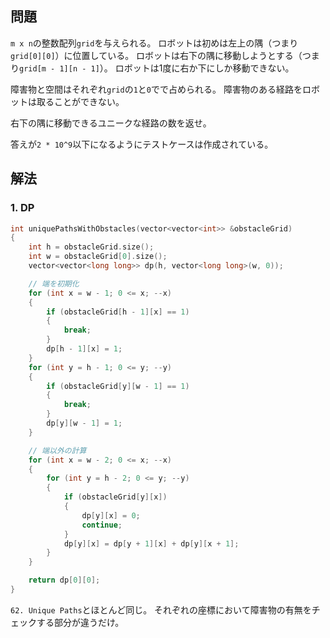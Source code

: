 ## 問題
`m x n`の整数配列`grid`を与えられる。
ロボットは初めは左上の隅（つまり`grid[0][0]`）に位置している。
ロボットは右下の隅に移動しようとする（つまり`grid[m - 1][n - 1]`）。
ロボットは1度に右か下にしか移動できない。

障害物と空間はそれぞれ`grid`の`1`と`0`でで占められる。
障害物のある経路をロボットは取ることができない。

右下の隅に移動できるユニークな経路の数を返せ。

答えが`2 * 10^9`以下になるようにテストケースは作成されている。

## 解法
### 1. DP
```cpp
int uniquePathsWithObstacles(vector<vector<int>> &obstacleGrid)
{
	int h = obstacleGrid.size();
	int w = obstacleGrid[0].size();
	vector<vector<long long>> dp(h, vector<long long>(w, 0));

	// 端を初期化
	for (int x = w - 1; 0 <= x; --x)
	{
		if (obstacleGrid[h - 1][x] == 1)
		{
			break;
		}
		dp[h - 1][x] = 1;
	}
	for (int y = h - 1; 0 <= y; --y)
	{
		if (obstacleGrid[y][w - 1] == 1)
		{
			break;
		}
		dp[y][w - 1] = 1;
	}

	// 端以外の計算
	for (int x = w - 2; 0 <= x; --x)
	{
		for (int y = h - 2; 0 <= y; --y)
		{
			if (obstacleGrid[y][x])
			{
				dp[y][x] = 0;
				continue;
			}
			dp[y][x] = dp[y + 1][x] + dp[y][x + 1];
		}
	}

	return dp[0][0];
}
```
`62. Unique Paths`とほとんど同じ。
それぞれの座標において障害物の有無をチェックする部分が違うだけ。
